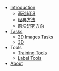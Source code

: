 - [Introduction]()
  - [基础知识](/basic)
  - [经典方法](/classic)
  - [前沿研究方向](/research)
- [Tasks](/tasks_brief)
  - [2D Images Tasks](/2dimage)
  - [3D](/3d)
- Tools
  - [Training Tools](/training)
  - [Label Tools](/label)
- [About](/about.md)


